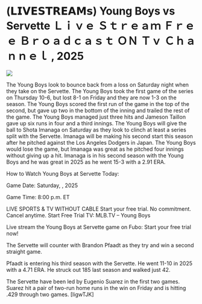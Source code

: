 # (𝗟𝗜𝗩𝗘𝗦𝗧𝗥𝗘𝗔𝗠𝘀) Young Boys vs Servette Ｌｉｖｅ Ｓｔｒｅａｍ Ｆｒｅｅ Ｂｒｏａｄｃａｓｔ ＯＮ Ｔｖ Ｃｈａｎｎｅｌ , 2025  
  
  
[![](https://i.imgur.com/qSNzIqt.png)](https://movie.rssnews.media/tnCbiJt.php)  
  
The Young Boys look to bounce back from a loss on Saturday night when they take on the Servette. The Young Boys took the first game of the series on Thursday 10-6, but lost 8-1 on Friday and they are now 1-3 on the season. The Young Boys scored the first run of the game in the top of the second, but gave up two in the bottom of the inning and trailed the rest of the game. The Young Boys managed just three hits and Jameson Taillon gave up six runs in four and a third innings. The Young Boys will give the ball to Shota Imanaga on Saturday as they look to clinch at least a series split with the Servette. Imanaga will be making his second start this season after he pitched against the Los Angeles Dodgers in Japan. The Young Boys would lose the game, but Imanaga was great as he pitched four innings without giving up a hit. Imanaga is in his second season with the Young Boys and he was great in 2025 as he went 15-3 with a 2.91 ERA.

How to Watch Young Boys at Servette Today:

Game Date: Saturday, , 2025

Game Time: 8:00 p.m. ET

LIVE SPORTS & TV WITHOUT CABLE
Start your free trial. No commitment. Cancel anytime.
Start Free Trial
TV: MLB.TV – Young Boys

Live stream the Young Boys at Servette game on Fubo: Start your free trial now!

The Servette will counter with Brandon Pfaadt as they try and win a second straight game.

Pfaadt is entering his third season with the Servette. He went 11-10 in 2025 with a 4.71 ERA. He struck out 185 last season and walked just 42.

The Servette have been led by Eugenio Suarez in the first two games. Suarez hit a pair of two-run home runs in the win on Friday and is hitting .429 through two games. [IigwTJK]